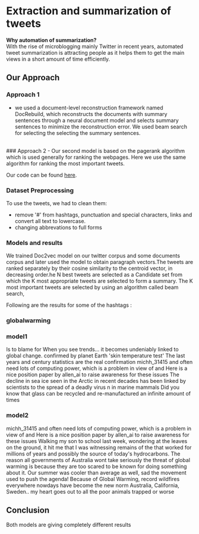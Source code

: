# Extraction and summarization of tweets

<b>Why automation of summarization?</b>
<br/>
With the rise of microblogging mainly Twitter in recent years, automated tweet summarization is attracting people as it helps them to get the main views in a short amount of time efficiently.

## Our Approach
### Approach 1
- we used a document-level reconstruction framework named DocRebuild, which reconstructs the documents with summary
  sentences through a neural document model and selects summary sentences to minimize the reconstruction error. 
  We used beam search for selecting the selecting the summary sentences.
</br>
### Approach 2
- Our second model is based on the pagerank algorithm which is used generally for ranking the webpages. Here we use the same   algorithm for ranking the most important tweets. 
  
Our code can be found [here](https://github.com/priyendumori/Extraction-and-Summarization-of-Tweets).

### Dataset Preprocessing 
To use the tweets, we had to clean them:
- remove '\#' from hashtags, punctuation and special characters, links and convert all text to lowercase.  
- changing abbrevations to full forms


### Models and results
We trained Doc2vec model on our twitter corpus and some documents corpus and later used the model to obtain paragraph vectors.The tweets are ranked separately by their cosine similarity to the centroid vector, in decreasing order.he N best tweets are selected as a Candidate set from which the K most appropriate tweets are selected to form a summary. The K most important tweets are selected by using an algorithm called beam search,


Following are the results for some of the hashtags :

### globalwarming
### model1
Is to blame for When you see trends... it becomes undeniably linked to global change. 
confirmed by planet Earth 'skin temperature test' The last years and century statistics are the real confirmation 
michh_31415 and often need lots of computing power, which is a problem in view of and Here is a nice position paper by       allen_ai to raise awareness for these issues 
The decline in sea ice seen in the Arctic in recent decades has been linked by scientists to the spread of a deadly virus n   in marine mammals 
Did you know that glass can be recycled and re-manufactured an infinite amount of times 

### model2
michh_31415 and often need lots of computing power, which is a problem in view of and Here is a nice position paper by       allen_ai to raise awareness for these issues
Walking my son to school last week, wondering at the leaves on the ground, it hit me that I was witnessing remains of the     that worked for millions of years and possibly the source of today's hydrocarbons.
The reason all governments of Australia wont take seriously the threat of global warming is because they are too scared to   be known for doing something about it.
Our summer was cooler than average as well, sad the movement used to push the agenda!
Because of Global Warming, record wildfires everywhere nowdays have become the new norm Australia, California, Sweden.. my   heart goes out to all the poor animals trapped or worse


## Conclusion
Both models are giving completely different results
